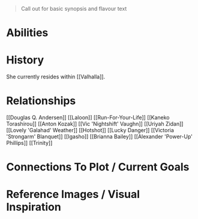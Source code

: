 > Call out for basic synopsis and flavour text

# Abilities

# History

She currently resides within [[Valhalla]].
# Relationships
[[Douglas Q. Andersen]]
[[Laloon]]
[[Run-For-Your-Life]]
[[Kaneko Torashirou]]
[[Anton Kozak]]
[[Vic 'Nightshift' Vaughn]]
[[Uriyah Zidan]]
[[Lovely 'Galahad' Weather]]
[[Hotshot]]
[[Lucky Danger]]
[[Victoria 'Strongarm' Blanquet]]
[[Igasho]]
[[Brianna Bailey]]
[[Alexander 'Power-Up' Phillips]]
[[Trinity]]
# Connections To Plot / Current Goals

# Reference Images / Visual Inspiration